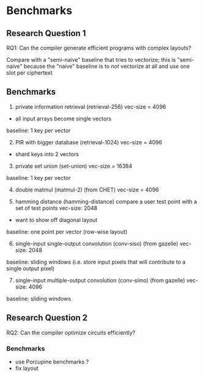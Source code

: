 # Benchmarks 

## Research Question 1
RQ1: Can the compiler generate efficient programs with complex layouts?

Compare with a "semi-naive" baseline that tries to vectorize;
this is "semi-naive" because the "naive" baseline is to *not*
vectorize at all and use one slot per ciphertext

## Benchmarks
1. private information retrieval (retrieval-256)
vec-size = 4096
- all input arrays become single vectors

baseline: 1 key per vector

2. PIR with bigger database (retrieval-1024)
vec-size = 4096
- shard keys into 2 vectors

3. private set union (set-union)
vec-size = 16384

baseline: 1 key per vector

4. double matmul (matmul-2) (from CHET)
vec-size = 4096

5. hamming distance (hamming-distance)
compare a user test point with a set of test points
vec-size: 2048
* want to show off diagonal layout

baseline: one point per vector (row-wise layout)

6. single-input single-output convolution (conv-siso) (from gazelle)
vec-size: 2048

baseline: sliding windows (i.e. store input pixels that will contribute to a
single output pixel)

7. single-input multiple-output convolution (conv-simo) (from gazelle)
vec-size: 4096

baseline: sliding windows

## Research Question 2
RQ2: Can the compiler optimize circuits efficiently?

### Benchmarks
- use Porcupine benchmarks ?
- fix layout
